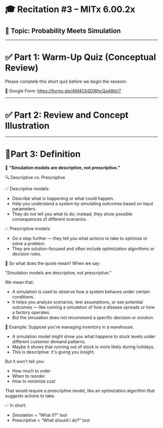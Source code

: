 # 🎓 Recitation #3 – MITx 6.00.2x

## 🧭 Topic: Probability Meets Simulation

---
# ✅ Part 1: Warm-Up Quiz (Conceptual Review)
Please complete this short quiz before we begin the session:

📄 Google Form: https://forms.gle/AM4CbSDWhcQsA8bV7

---
# ✅ Part 2: Review and Concept Illustration

---
# 🎯Part 3: Definition
 🧠 **"Simulation models are descriptive, not prescriptive."**

🔍 Descriptive vs. Prescriptive

✅ Descriptive models:
- Describe what is happening or what could happen.
- Help you understand a system by simulating outcomes based on input parameters.
- They do not tell you what to do; instead, they show possible consequences of different scenarios.

✅ Prescriptive models:
- Go a step further — they tell you what actions to take to optimize or solve a problem.
- They are solution-focused and often include optimization algorithms or decision rules.

🧪 So what does the quote mean?
When we say:

"Simulation models are descriptive, not prescriptive."

We mean that:
- A simulation is used to observe how a system behaves under certain conditions.
- It helps you analyze scenarios, test assumptions, or see potential outcomes — like running a simulation of how a disease spreads or how a factory operates.
- But the simulation does not recommend a specific decision or solution.

📌 Example:
Suppose you're managing inventory in a warehouse.
- A simulation model might show you what happens to stock levels under different customer demand patterns.
- Maybe it shows that running out of stock is more likely during holidays.
- This is descriptive: it's giving you insight.

But it won't tell you:
- How much to order
- When to reorder
- How to minimize cost

That would require a prescriptive model, like an optimization algorithm that suggests actions to take.

✅ In short:
- Simulation = “What if?” tool
- Prescriptive = “What should I do?” tool


